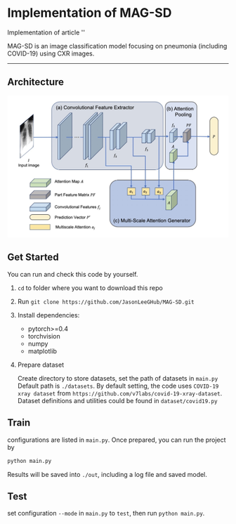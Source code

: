 # Implementation of MAG-SD

Implementation of article ''

MAG-SD is an image classification model focusing on pneumonia (including COVID-19) using CXR images.


---

## Architecture 
![architecture of MAGSD](./pics/AllPipeline.jpg)


## Get Started
You can run and check this code by yourself.
1. `cd` to folder where you want to download this repo
2. Run `git clone https://github.com/JasonLeeGHub/MAG-SD.git`
3. Install dependencies:
    - pytorch>=0.4
    - torchvision
    - numpy
    - matplotlib
4. Prepare dataset
    
    Create directory to store datasets, set the path of datasets in `main.py`
    Default path is `./datasets`. 
    By default setting, the code uses `COVID-19 xray dataset` from
    `https://github.com/v7labs/covid-19-xray-dataset`.
    Dataset definitions and utilities could be found in
    `dataset/covid19.py` 
 
## Train

configurations are listed in `main.py`. Once prepared, you can run the project by
```python
python main.py
```
Results will be saved into `./out`, including a log file and saved model.

## Test 
set configuration `--mode` in `main.py` to `test`, then run `python main.py`.



    




  

